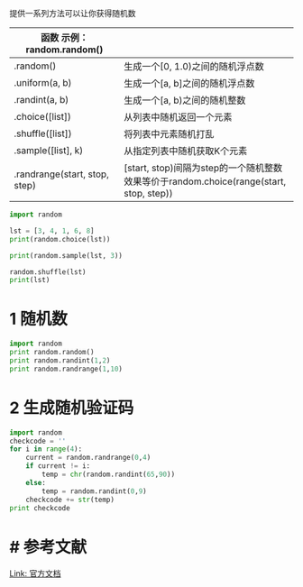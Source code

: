 提供一系列方法可以让你获得随机数

| 函数 示例：random.random()    |                                                              |
| ----------------------------- | ------------------------------------------------------------ |
| .random()                     | 生成一个[0, 1.0)之间的随机浮点数                             |
| .uniform(a, b)                | 生成一个[a, b]之间的随机浮点数                               |
| .randint(a, b)                | 生成一个[a, b)之间的随机整数                                 |
| .choice([list])               | 从列表中随机返回一个元素                                     |
| .shuffle([list])              | 将列表中元素随机打乱                                         |
| .sample([list], k)            | 从指定列表中随机获取K个元素                                  |
| .randrange(start, stop, step) | [start, stop)间隔为step的一个随机整数<br>效果等价于random.choice(range(start, stop, step)) |

```python
import random

lst = [3, 4, 1, 6, 8]
print(random.choice(lst))

print(random.sample(lst, 3))

random.shuffle(lst)
print(lst)
```



# 1 随机数

```python
import random
print random.random()
print random.randint(1,2)
print random.randrange(1,10)
```







# 2 生成随机验证码

```python
import random
checkcode = ''
for i in range(4):
    current = random.randrange(0,4)
    if current != i:
        temp = chr(random.randint(65,90))
    else:
        temp = random.randint(0,9)
    checkcode += str(temp)
print checkcode
```





# # 参考文献

[Link: 官方文档](https://docs.python.org/3/library/random.html)